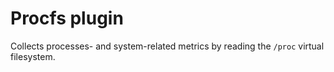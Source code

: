 # Procfs plugin

Collects processes- and system-related metrics by reading the `/proc` virtual filesystem.
